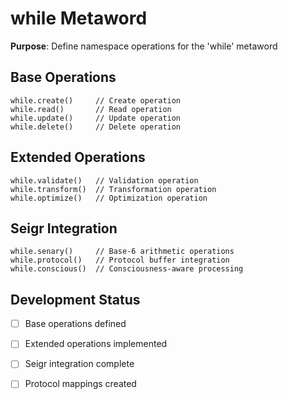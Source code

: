 # while Metaword

**Purpose**: Define namespace operations for the 'while' metaword

## Base Operations

```hyphos
while.create()     // Create operation
while.read()       // Read operation  
while.update()     // Update operation
while.delete()     // Delete operation
```

## Extended Operations

```hyphos
while.validate()   // Validation operation
while.transform()  // Transformation operation
while.optimize()   // Optimization operation
```

## Seigr Integration

```hyphos
while.senary()     // Base-6 arithmetic operations
while.protocol()   // Protocol buffer integration
while.conscious()  // Consciousness-aware processing
```

## Development Status

- [ ] Base operations defined
- [ ] Extended operations implemented  
- [ ] Seigr integration complete
- [ ] Protocol mappings created

